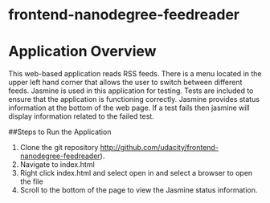 # frontend-nanodegree-feedreader

# Application Overview
This web-based application reads RSS feeds. There is a menu located in the upper left hand corner that allows the user to switch between different feeds.  Jasmine is used in this application for testing.  Tests are included 
to ensure that the application is functioning correctly.  Jasmine provides status information at the bottom of the web page.  If a test fails then jasmine will display information related to the failed test.


##Steps to Run the Application
1. Clone the git repository http://github.com/udacity/frontend-nanodegree-feedreader).
2. Navigate to index.html
3. Right click index.html and select open in and select a browser to open the file
4. Scroll to the bottom of the page to view the Jasmine status information.

